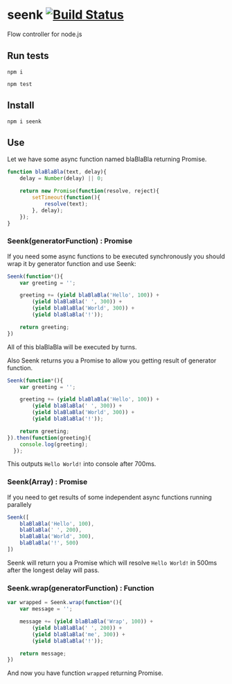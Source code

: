 # seenk [![Build Status](https://travis-ci.org/frux/seenk.svg?branch=master)](https://travis-ci.org/frux/seenk)

Flow controller for node.js

## Run tests
``npm i``

``npm test``

## Install
``npm i seenk``

## Use

Let we have some async function named blaBlaBla returning Promise.
```js
function blaBlaBla(text, delay){
    delay = Number(delay) || 0;

    return new Promise(function(resolve, reject){
        setTimeout(function(){
            resolve(text);
        }, delay);
    });
}
```

### Seenk(generatorFunction) : Promise

If you need some async functions to be executed synchronously you should wrap it by generator function and use Seenk:

```js
Seenk(function*(){
    var greeting = '';

    greeting += (yield blaBlaBla('Hello', 100)) +
        (yield blaBlaBla(' ', 300)) +
        (yield blaBlaBla('World', 300)) +
        (yield blaBlaBla('!'));

    return greeting;
})
```

All of this blaBlaBla will be executed by turns.

Also Seenk returns you a Promise to allow you getting result of generator function.

```js
Seenk(function*(){
    var greeting = '';

    greeting += (yield blaBlaBla('Hello', 100)) +
        (yield blaBlaBla(' ', 300)) +
        (yield blaBlaBla('World', 300)) +
        (yield blaBlaBla('!'));

    return greeting;
}).then(function(greeting){
    console.log(greeting);
  });
```
This outputs ``Hello World!`` into console after 700ms.


### Seenk(Array) : Promise

If you need to get results of some independent async functions running parallely

```js
Seenk([
    blaBlaBla('Hello', 100),
    blaBlaBla(' ', 200),
    blaBlaBla('World', 300),
    blaBlaBla('!', 500)
])
```

Seenk will return you a Promise which will resolve ``Hello World!`` in 500ms after the longest delay will pass.

### Seenk.wrap(generatorFunction) : Function

```js
var wrapped = Seenk.wrap(function*(){
    var message = '';

    message += (yield blaBlaBla('Wrap', 100)) +
        (yield blaBlaBla(' ', 200)) +
        (yield blaBlaBla('me', 300)) +
        (yield blaBlaBla('!'));

    return message;
})
```

And now you have function ``wrapped`` returning Promise.

